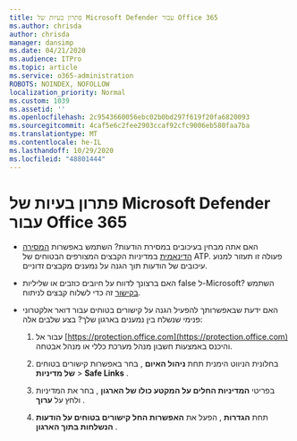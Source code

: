 ```yaml
---
title: פתרון בעיות של Microsoft Defender עבור Office 365
ms.author: chrisda
author: chrisda
manager: dansimp
ms.date: 04/21/2020
ms.audience: ITPro
ms.topic: article
ms.service: o365-administration
ROBOTS: NOINDEX, NOFOLLOW
localization_priority: Normal
ms.custom: 1039
ms.assetid: ''
ms.openlocfilehash: 2c9543660056ebc02b0bd297f619f20fa6820093
ms.sourcegitcommit: 4caf5e6c2fee2903ccaf92cfc9006eb580faa7ba
ms.translationtype: MT
ms.contentlocale: he-IL
ms.lasthandoff: 10/29/2020
ms.locfileid: "48801444"
---
```

# <a name="troubleshooting-microsoft-defender-for-office-365"></a>פתרון בעיות של Microsoft Defender עבור Office 365

- האם אתה מבחין בעיכובים במסירת הודעות? השתמש באפשרות [המסירה הדינאמית](https://docs.microsoft.com/microsoft-365/security/office-365-security/dynamic-delivery-and-previewing) במדיניות הקבצים המצורפים הבטוחים של ATP. פעולה זו תעזור למנוע עיכובים של הודעות תוך הגנה על נמענים מקבצים זדוניים.

- האם ברצונך לדווח על חיובים כוזבים או שליליות false ל-Microsoft? השתמש [בקישור](https://www.microsoft.com/wdsi/filesubmission/) זה כדי לשלוח קבצים לניתוח.

- האם ידעת שבאפשרותך להפעיל הגנה על קישורים בטוחים עבור דואר אלקטרוני פנימי שנשלח בין נמענים בארגון שלך? בצע שלבים אלה:

  1. עבור אל [https://protection.office.com](https://protection.office.com) והיכנס באמצעות חשבון מנהל מערכת כללי או מנהל אבטחה.

  2. בחלונית הניווט הימנית תחת **ניהול האיום** , בחר באפשרות קישורים בטוחים **של מדיניות** \> **Safe Links** .

  3. בפריטי **המדיניות החלים על המקטע כולו של הארגון** , בחר את המדיניות ולחץ על **ערוך** .

  4. תחת **הגדרות** , הפעל את **האפשרות החל קישורים בטוחים על הודעות הנשלחות בתוך הארגון** .
